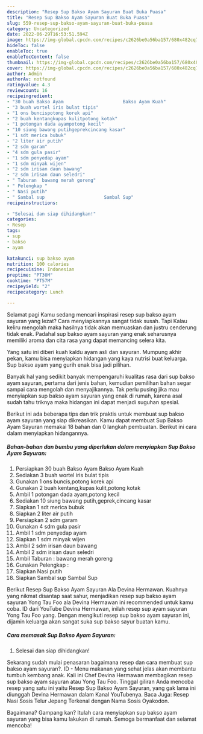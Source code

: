 ```yaml
---
description: "Resep Sup Bakso Ayam Sayuran Buat Buka Puasa"
title: "Resep Sup Bakso Ayam Sayuran Buat Buka Puasa"
slug: 559-resep-sup-bakso-ayam-sayuran-buat-buka-puasa
category: Uncategorized
date: 2022-06-29T16:53:51.594Z
image: https://img-global.cpcdn.com/recipes/c2626be0a56ba157/680x482cq70/sup-bakso-ayam-sayuran-foto-resep-utama.jpg
hideToc: false
enableToc: true
enableTocContent: false
thumbnail: https://img-global.cpcdn.com/recipes/c2626be0a56ba157/680x482cq70/sup-bakso-ayam-sayuran-foto-resep-utama.jpg
cover: https://img-global.cpcdn.com/recipes/c2626be0a56ba157/680x482cq70/sup-bakso-ayam-sayuran-foto-resep-utama.jpg
author: Admin
authorAv: notfound
ratingvalue: 4.3
reviewcount: 16
recipeingredient:
- "30 buah Bakso Ayam                      Bakso Ayam Kuah"
- "3 buah wortel iris bulat tipis"
- "1 ons buncispotong korek api"
- "2 buah kentangkupas kulitpotong kotak"
- "1 potongan dada ayampotong kecil"
- "10 siung bawang putihgeprekcincang kasar"
- "1 sdt merica bubuk"
- "2 liter air putih"
- "2 sdm garam"
- "4 sdm gula pasir"
- "1 sdm penyedap ayam"
- "1 sdm minyak wijen"
- "2 sdm irisan daun bawang"
- "2 sdm irisan daun seledri"
- " Taburan  bawang merah goreng"
- " Pelengkap "
- " Nasi putih"
- " Sambal sup                      Sambal Sup"
recipeinstructions:

- "Selesai dan siap dihidangkan!"
categories:
- Resep
tags:
- sup
- bakso
- ayam

katakunci: sup bakso ayam 
nutrition: 100 calories
recipecuisine: Indonesian
preptime: "PT30M"
cooktime: "PT57M"
recipeyield: "2"
recipecategory: Lunch

---
```



Selamat pagi Kamu sedang mencari inspirasi resep sup bakso ayam sayuran yang lezat? Cara menyiapkannya sangat tidak susah. Tapi Kalau keliru mengolah maka hasilnya tidak akan memuaskan dan justru cenderung tidak enak. Padahal sup bakso ayam sayuran yang enak seharusnya memiliki aroma dan cita rasa yang dapat memancing selera kita.


Yang satu ini diberi kuah kaldu ayam asli dan sayuran. Mumpung akhir pekan, kamu bisa menyiapkan hidangan yang kaya nutrisi buat keluarga. Sup bakso ayam yang gurih enak bisa jadi pilihan.

Banyak hal yang sedikit banyak mempengaruhi kualitas rasa dari sup bakso ayam sayuran, pertama dari jenis bahan, kemudian pemilihan bahan segar sampai cara mengolah dan menyajikannya. Tak perlu pusing jika mau menyiapkan sup bakso ayam sayuran yang enak di rumah, karena asal sudah tahu triknya maka hidangan ini dapat menjadi suguhan spesial.


Berikut ini ada beberapa tips dan trik praktis untuk membuat sup bakso ayam sayuran yang siap dikreasikan. Kamu dapat membuat Sup Bakso Ayam Sayuran memakai 18 bahan dan 0 langkah pembuatan. Berikut ini cara dalam menyiapkan hidangannya.

<!--inarticleads1-->

##### Bahan-bahan dan bumbu yang diperlukan dalam menyiapkan Sup Bakso Ayam Sayuran:

1. Persiapkan 30 buah Bakso Ayam                      Bakso Ayam Kuah
1. Sediakan 3 buah wortel iris bulat tipis
1. Gunakan 1 ons buncis,potong korek api
1. Gunakan 2 buah kentang,kupas kulit,potong kotak
1. Ambil 1 potongan dada ayam,potong kecil
1. Sediakan 10 siung bawang putih,geprek,cincang kasar
1. Siapkan 1 sdt merica bubuk
1. Siapkan 2 liter air putih
1. Persiapkan 2 sdm garam
1. Gunakan 4 sdm gula pasir
1. Ambil 1 sdm penyedap ayam
1. Siapkan 1 sdm minyak wijen
1. Ambil 2 sdm irisan daun bawang
1. Ambil 2 sdm irisan daun seledri
1. Ambil  Taburan : bawang merah goreng
1. Gunakan  Pelengkap :
1. Siapkan  Nasi putih
1. Siapkan  Sambal sup                      Sambal Sup


Berikut Resep Sup Bakso Ayam Sayuran Ala Devina Hermawan. Kuahnya yang nikmat disantap saat sahur, menjadikan resep sup bakso ayam sayuran Yong Tau Foo ala Devina Hermawan ini recommended untuk kamu coba. ID dari YouTube Devina Hermawan, inilah resep sup ayam sayuran Yong Tau Foo yang. Dengan mengikuti resep sup bakso ayam sayuran ini, dijamin keluarga akan sangat suka sup bakso sayur buatan kamu. 

<!--inarticleads2-->

##### Cara memasak Sup Bakso Ayam Sayuran:


1. Selesai dan siap dihidangkan!

Sekarang sudah mulai penasaran bagaimana resep dan cara membuat sup bakso ayam sayuran?. ID - Menu makanan yang sehat jelas akan membantu tumbuh kembang anak. Kali ini Chef Devina Hermawan membagikan resep sup bakso ayam sayuran atau Yong Tau Foo. Tinggal giliran Anda mencoba resep yang satu ini yaitu Resep Sup Bakso Ayam Sayuran, yang gak lama ini diunggah Devina Hermawan dalam Kanal YouTubenya. Baca Juga: Resep Nasi Sosis Telur Jepang Terkenal dengan Nama Sosis Oyakodon. 

Bagaimana? Gampang kan? Itulah cara menyiapkan sup bakso ayam sayuran yang bisa kamu lakukan di rumah. Semoga bermanfaat dan selamat mencoba!
